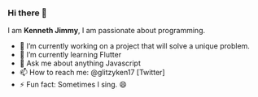 ### Hi there 👋

I am **Kenneth Jimmy**, I am passionate about programming.

- 🔭 I’m currently working on a project that will solve a unique problem.
- 🌱 I’m currently learning Flutter
- 💬 Ask me about anything Javascript
- 📫 How to reach me: @glitzyken17 [Twitter]
- ⚡ Fun fact: Sometimes I sing. 😄

<!-- - 👯 I’m looking to collaborate on ... -->
<!-- - 🤔 I’m looking for help with ... -->
<!-- - 😄 Pronouns: ... -->

